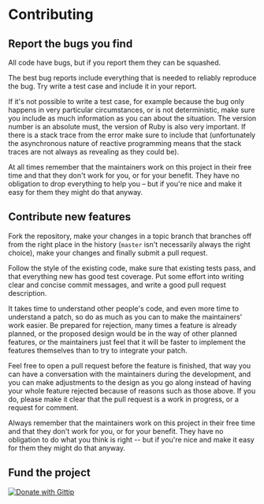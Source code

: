 # Contributing

## Report the bugs you find

All code have bugs, but if you report them they can be squashed.

The best bug reports include everything that is needed to reliably reproduce the bug. Try write a test case and include it in your report.

If it's not possible to write a test case, for example because the bug only happens in very particular circumstances, or is not deterministic, make sure you include as much information as you can about the situation. The version number is an absolute must, the version of Ruby is also very important. If there is a stack trace from the error make sure to include that (unfortunately the asynchronous nature of reactive programming means that the stack traces are not always as revealing as they could be).

At all times remember that the maintainers work on this project in their free time and that they don't work for you, or for your benefit. They have no obligation to drop everything to help you – but if you're nice and make it easy for them they might do that anyway.

## Contribute new features

Fork the repository, make your changes in a topic branch that branches off from the right place in the history (`master` isn't necessarily always the right choice), make your changes and finally submit a pull request.

Follow the style of the existing code, make sure that existing tests pass, and that everything new has good test coverage. Put some effort into writing clear and concise commit messages, and write a good pull request description.

It takes time to understand other people's code, and even more time to understand a patch, so do as much as you can to make the maintainers' work easier. Be prepared for rejection, many times a feature is already planned, or the proposed design would be in the way of other planned features, or the maintainers just feel that it will be faster to implement the features themselves than to try to integrate your patch.

Feel free to open a pull request before the feature is finished, that way you can have a conversation with the maintainers during the development, and you can make adjustments to the design as you go along instead of having your whole feature rejected because of reasons such as those above. If you do, please make it clear that the pull request is a work in progress, or a request for comment.

Always remember that the maintainers work on this project in their free time and that they don't work for you, or for your benefit. They have no obligation to do what you think is right -- but if you're nice and make it easy for them they might do that anyway.

## Fund the project

[![Donate with Gittip](http://img.shields.io/gittip/iconara.png)](https://www.gittip.com/iconara/ "Donate weekly to this project using Gittip")